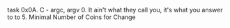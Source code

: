 task 0x0A. C - argc, argv
0. It ain't what they call you, it's what you answer to
to 
5. Minimal Number of Coins for Change
